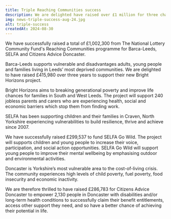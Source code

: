 ```yaml
---
title: Triple Reaching Communities success
description: We are delighted have raised over £1 million for three charities from The National Lottery Community Fund's Reaching Communities programme.
img: news-triple-success-aug-24.jpg
alt: triple-success
createdAt: 2024-08-30
---
```


We have successfully raised a total of £1,002,300 from The National Lottery Community Fund's Reaching Communities programme for Barca-Leeds, SELFA and Citizens Advice Doncaster.

Barca-Leeds supports vulnerable and disadvantages adults, young people and families living in Leeds’ most deprived communities. We are delighted to have raised £415,980 over three years to support their new Bright Horizons project.

Bright Horizons aims to breaking generational poverty and improve life chances for families in South and West Leeds. The project will support 240 jobless parents and carers who are experiencing health, social and economic barriers which stop them from finding work.

SELFA has been supporting children and their families in Craven, North Yorkshire experiencing vulnerabilities to build resilience, thrive and achieve since 2007.

We have successfully raised £299,537 to fund SELFA Go Wild. The project will supports children and young people to increase their voice, participation, and social action opportunities. SELFA Go Wild will support young people to improve their mental wellbeing by emphasising outdoor and environmental activities.

Doncaster is Yorkshire’s most vulnerable area to the cost-of-living crisis. The community experiences high levels of child poverty, fuel poverty, food insecurity and economic inactivity. 

We are therefore thrilled to have raised £286,783 for Citizens Advice Doncaster to empower 2,130 people in Doncaster with disabilities and/or long-term health conditions to successfully claim their benefit entitlements, access other support they need, and so have a better chance of achieving their potential in life.